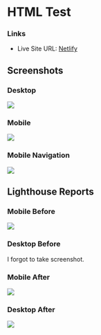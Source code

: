 # HTML Test

### Links

- Live Site URL: [Netlify](https://shaqeeb-book-store.netlify.app/)

## Screenshots

### Desktop

![](./desktop.png)

### Mobile

![](./mobile.png)

### Mobile Navigation

![](./mobile-nav.png)

## Lighthouse Reports

### Mobile Before

![](./mobile-before.png)

### Desktop Before

I forgot to take screenshot.

### Mobile After

![](./mobile-after.png)

### Desktop After

![](./desktop-after.png)
